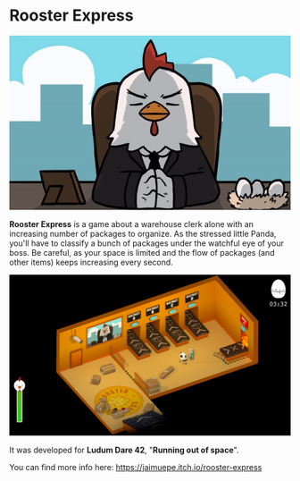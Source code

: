 # Rooster Express

![A gif of the boss (a rooster) talking](rooster_talking.gif?raw=true "A gif of the boss (a rooster) talking")

**Rooster Express** is a game about a warehouse clerk alone with an increasing number of packages to organize. As the stressed little Panda, you'll have to classify a bunch of packages under the watchful eye of your boss. Be careful, as your space is limited and the flow of packages (and other items) keeps increasing every second.

![A screenshot of the game](game_screenshot.jpg?raw=true "A screenshot of the game")

It was developed for **Ludum Dare 42**, "**Running out of space**".

You can find more info here: https://jaimuepe.itch.io/rooster-express
